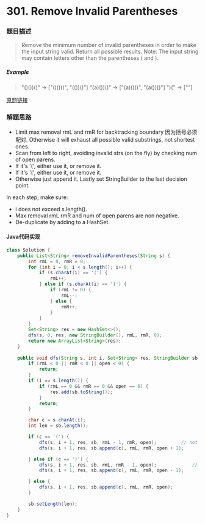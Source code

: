 # 301. Remove Invalid Parentheses
### 题目描述

>Remove the minimum number of invalid parentheses in order to make the input string valid. Return all possible results.
Note: The input string may contain letters other than the parentheses ( and ).

##### Example
>"()())()" -> ["()()()", "(())()"]
"(a)())()" -> ["(a)()()", "(a())()"]
")(" -> [""]

[原题链接](https://leetcode.com/problems/remove-invalid-parentheses/description/)


### 解题思路

- Limit max removal rmL and rmR for backtracking boundary 因为括号必须配对. Otherwise it will exhaust all possible valid substrings, not shortest ones.
- Scan from left to right, avoiding invalid strs (on the fly) by checking num of open parens.
- If it's '(', either use it, or remove it.
- If it's '(', either use it, or remove it.
- Otherwise just append it.
Lastly set StringBuilder to the last decision point.

In each step, make sure:
- i does not exceed s.length().
- Max removal rmL rmR and num of open parens are non negative.
- De-duplicate by adding to a HashSet.

#### Java代码实现

``` java
class Solution {
    public List<String> removeInvalidParentheses(String s) {
        int rmL = 0, rmR = 0;
        for (int i = 0; i < s.length(); i++) {
            if (s.charAt(i) == '(') {
                rmL++;
            } else if (s.charAt(i) == ')') {
                if (rmL != 0) {
                    rmL--;
                } else {
                    rmR++;
                }
            }
        }
        Set<String> res = new HashSet<>();
        dfs(s, 0, res, new StringBuilder(), rmL, rmR, 0);
        return new ArrayList<String>(res);
    }
    
    public void dfs(String s, int i, Set<String> res, StringBuilder sb, int rmL, int rmR, int open) {
        if (rmL < 0 || rmR < 0 || open < 0) {
            return;
        }
        if (i == s.length()) {
            if (rmL == 0 && rmR == 0 && open == 0) {
                res.add(sb.toString());
            }        
            return;
        }

        char c = s.charAt(i); 
        int len = sb.length();

        if (c == '(') {
            dfs(s, i + 1, res, sb, rmL - 1, rmR, open);		    // not use '('
            dfs(s, i + 1, res, sb.append(c), rmL, rmR, open + 1);       // use '('

        } else if (c == ')') {
            dfs(s, i + 1, res, sb, rmL, rmR - 1, open);	            // not use  ')'
            dfs(s, i + 1, res, sb.append(c), rmL, rmR, open - 1);  	    // use ')'

        } else {
            dfs(s, i + 1, res, sb.append(c), rmL, rmR, open);	
        }

        sb.setLength(len);        
    }
}
```